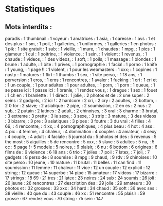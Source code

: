 # Statistiques

## Mots interdits :

 paradis  : 1
 thumbnail  : 1
 voyeur  : 1
 amatrices  : 1
 asia, : 1
 caresse  : 1
 avs  : 1
 et des plus  : 1
 sm, : 1
 poil, : 1
 galleries, : 1
 uniformes, : 1
 galleries  : 1
 en photos  : 1
 pik  : 1
 site gratuit  : 1
 sub; : 1
 vieille, : 1
 mure, : 1
 chaudes  : 1
 mpg, : 1
 pics  : 1
 glamour  : 1
 cul  : 1
 poitrine, : 1
 violence, : 1
 sein, : 1
 violent  : 1
 revenus, : 1
 chaude  : 1
 videos, : 1
 des videos, : 1
 soft, : 1
 poils, : 1
 massage  : 1
 blondes  : 1
 brune  : 1
 adulte, : 1
 bite  : 1
 prives, : 1
 pornographie  : 1
 facial  : 1
 porno  : 1
 knife  : 1
 young, : 1
 page !! : 1
 violent, : 1
 pour les webmasters  : 1
 xxx; : 1
 copines  : 1
 nasty  : 1
 matures  : 1
 flirt  : 1
 thumbs  : 1
 sex, : 1
 site perso, : 1
 18 ans, : 1
 perversion  : 1
 eros, : 1
 eros  : 1
 rencontres, : 1
 avaler  : 1
 fucking  : 1
 cri  : 1
 cri et  : 1
 un couple, : 1
 pour adultes  : 1
 pour adultes, : 1
 porn, : 1
 porn  : 1
 queue, : 1
 se passe ici  : 1
 passe ici  : 1
 branle, : 1
 rendez vous, : 1
 drague  : 1
 sex  : 1
 fouet  : 1
 ch en  : 1
 branlette  : 1
 1 direct  : 1
 jolie, : 2
 photos et de  : 2
 une super  : 2
 seins  : 2
 gadgets, : 2
 ici !  : 2
 hardcore  : 2
 cri, : 2
 cry  : 2
 adultes, : 2
 bottom, : 2
 0 for  : 2
 slave; : 2
 asiatique  : 2
 pipe, : 2
 soumission, : 2
 en es  : 2
 nus  : 2
 sub, : 2
 putain  : 2
 latines  : 2
 adult, : 2
 chinoises, : 3
 oral  : 3
 charme  : 3
 brutal, : 3
 extreme  : 3
 pretty  : 3
 le sexe, : 3
 sexe, : 3
 strip  : 3
 mature, : 3
 des videos  : 3
 bizarre, : 3
 pre  : 3
 asiatiques  : 3
 pipes  : 3
 foutre  : 3
 du vrai  : 4
 filles  : 4
 69, : 4
 rencontre, : 4
 xx, : 4
 pornographiques, : 4
 plus beau  : 4
 hot  : 4
 ass  : 4
 pic  : 4
 femme, : 4
 chaleur, : 4
 domination  : 4
 couples  : 4
 amateur, : 4
 sexy  : 4
 couple, : 4
 adult  : 4
 faciale  : 5
 journal du  : 5
 photos et des  : 5
 revenus  : 5
 the most  : 5
 aiguilles  : 5
 de rencontre  : 5
 xxx, : 5
 slave  : 5
 adultes  : 5
 nu, : 5
 cc  : 5
 page !  : 5
 modele  : 5
 noires, : 6
 plaisir, : 6
 nu  : 6
 bottom  : 6
 origines  : 6
 films de  : 6
 violence  : 6
 18 ans  : 6
 trio  : 7
 jolies  : 7
 poil  : 7
 latex, : 7
 joli, : 7
 gadgets  : 8
 perso de  : 8
 soumise  : 8
 mpg  : 9
 chaud, : 9
 rdv  : 9
 chinoises  : 10
 site perso  : 10
 jeune, : 10
 mature  : 11
 brutal  : 11
 belles  : 11
 can find  : 11
 soumission  : 11
 femme  : 11
 chaleur  : 11
 vice  : 12
 un couple  : 12
 explicit  : 12
 string; : 12
 queue  : 14
 superbe  : 14
 pipe  : 15
 amateur  : 17
 videos  : 17
 bizarre  : 17
 strings  : 18
 69  : 21
 tres  : 21
 latex  : 23
 noires  : 24
 sub  : 24
 soumis  : 26
 joli  : 26
 jeune  : 26
 rencontres  : 27
 description des  : 29
 jolie  : 29
 amateurs  : 30
 photos et  : 32
 grosses  : 33
 xxx  : 34
 hard  : 34
 chaud  : 35
 soft  : 36
 avec ses  : 38
 vieille  : 40
 que du  : 43
 couple  : 46
 xx  : 51
 rencontre  : 55
 plaisir  : 59
 grosse  : 67
 rendez vous  : 70
 string  : 75
 sein  : 147
